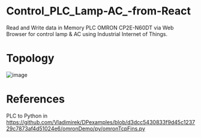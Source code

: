 # Control_PLC_Lamp-AC_-from-React
Read and Write data in Memory PLC OMRON CP2E-N60DT via Web Browser for control lamp &amp; AC using Industrial Internet of Things.


# Topology
![image](https://user-images.githubusercontent.com/82512652/181160960-103be5c9-3450-4097-b5aa-6f7b873c3c1a.png)


# References 

PLC to Python in https://github.com/Vladimirek/DPexamples/blob/d3dcc5430833f9d45c123729c7873af4d51024e6/omronDemo/py/omronTcpFins.py
